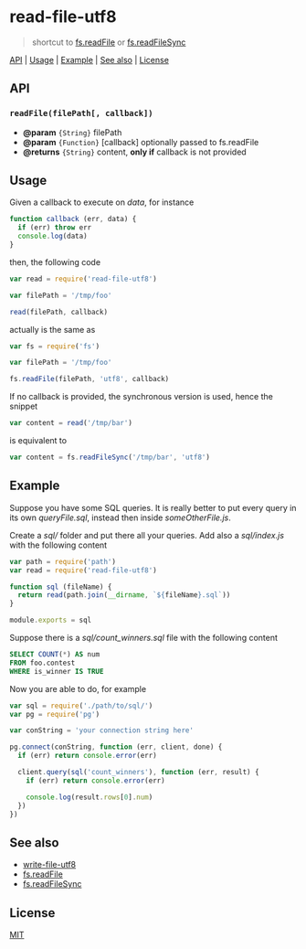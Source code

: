 # read-file-utf8

> shortcut to [fs.readFile][readFile] or [fs.readFileSync][readFileSync]

[API](#api) |
[Usage](#usage) |
[Example](#example) |
[See also](#see-also) |
[License](#license)

## API

### `readFile(filePath[, callback])`

* **@param** `{String}` filePath
* **@param** `{Function}` [callback] optionally passed to fs.readFile
* **@returns** `{String}` content, **only if** callback is not provided

## Usage

Given a callback to execute on *data*, for instance

```javascript
function callback (err, data) {
  if (err) throw err
  console.log(data)
}
```

then, the following code

```javascript
var read = require('read-file-utf8')

var filePath = '/tmp/foo'

read(filePath, callback)
```

actually is the same as

```javascript
var fs = require('fs')

var filePath = '/tmp/foo'

fs.readFile(filePath, 'utf8', callback)
```

If no callback is provided, the synchronous version is used, hence the snippet

```javascript
var content = read('/tmp/bar')
```

is equivalent to

```javascript
var content = fs.readFileSync('/tmp/bar', 'utf8')
```

## Example

Suppose you have some SQL queries. It is really better to put every query
in its own *queryFile.sql*, instead then inside *someOtherFile.js*.

Create a *sql/* folder and put there all your queries. Add also a
*sql/index.js* with the following content

```javascript
var path = require('path')
var read = require('read-file-utf8')

function sql (fileName) {
  return read(path.join(__dirname, `${fileName}.sql`))
}

module.exports = sql
```

Suppose there is a *sql/count_winners.sql* file with the following content

```sql
SELECT COUNT(*) AS num
FROM foo.contest
WHERE is_winner IS TRUE
```

Now you are able to do, for example

```javascript
var sql = require('./path/to/sql/')
var pg = require('pg')

var conString = 'your connection string here'

pg.connect(conString, function (err, client, done) {
  if (err) return console.error(err)

  client.query(sql('count_winners'), function (err, result) {
    if (err) return console.error(err)

    console.log(result.rows[0].num)
  })
})
```

## See also

* [write-file-utf8](http://g14n.info/write-file-utf8)
* [fs.readFile][readFile]
* [fs.readFileSync][readFileSync]

## License

[MIT](http://g14n.info/mit-license/)

[readFile]: https://nodejs.org/api/fs.html#fs_fs_readfile_file_options_callback
[readFileSync]: https://nodejs.org/api/fs.html#fs_fs_readfilesync_file_options
